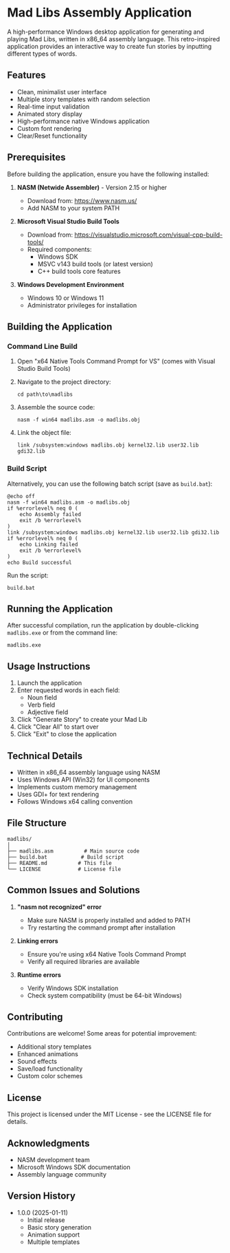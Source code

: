 # Mad Libs Assembly Application

A high-performance Windows desktop application for generating and playing Mad Libs, written in x86_64 assembly language. This retro-inspired application provides an interactive way to create fun stories by inputting different types of words.

## Features

- Clean, minimalist user interface
- Multiple story templates with random selection
- Real-time input validation
- Animated story display
- High-performance native Windows application
- Custom font rendering
- Clear/Reset functionality

## Prerequisites

Before building the application, ensure you have the following installed:

1. **NASM (Netwide Assembler)** - Version 2.15 or higher
   - Download from: https://www.nasm.us/
   - Add NASM to your system PATH

2. **Microsoft Visual Studio Build Tools**
   - Download from: https://visualstudio.microsoft.com/visual-cpp-build-tools/
   - Required components:
     - Windows SDK
     - MSVC v143 build tools (or latest version)
     - C++ build tools core features

3. **Windows Development Environment**
   - Windows 10 or Windows 11
   - Administrator privileges for installation

## Building the Application

### Command Line Build

1. Open "x64 Native Tools Command Prompt for VS" (comes with Visual Studio Build Tools)

2. Navigate to the project directory:
   ```batch
   cd path\to\madlibs
   ```

3. Assemble the source code:
   ```batch
   nasm -f win64 madlibs.asm -o madlibs.obj
   ```

4. Link the object file:
   ```batch
   link /subsystem:windows madlibs.obj kernel32.lib user32.lib gdi32.lib
   ```

### Build Script

Alternatively, you can use the following batch script (save as `build.bat`):

```batch
@echo off
nasm -f win64 madlibs.asm -o madlibs.obj
if %errorlevel% neq 0 (
    echo Assembly failed
    exit /b %errorlevel%
)
link /subsystem:windows madlibs.obj kernel32.lib user32.lib gdi32.lib
if %errorlevel% neq 0 (
    echo Linking failed
    exit /b %errorlevel%
)
echo Build successful
```

Run the script:
```batch
build.bat
```

## Running the Application

After successful compilation, run the application by double-clicking `madlibs.exe` or from the command line:
```batch
madlibs.exe
```

## Usage Instructions

1. Launch the application
2. Enter requested words in each field:
   - Noun field
   - Verb field
   - Adjective field
3. Click "Generate Story" to create your Mad Lib
4. Click "Clear All" to start over
5. Click "Exit" to close the application

## Technical Details

- Written in x86_64 assembly language using NASM
- Uses Windows API (Win32) for UI components
- Implements custom memory management
- Uses GDI+ for text rendering
- Follows Windows x64 calling convention

## File Structure

```
madlibs/
│
├── madlibs.asm          # Main source code
├── build.bat           # Build script
├── README.md          # This file
└── LICENSE            # License file
```

## Common Issues and Solutions

1. **"nasm not recognized" error**
   - Make sure NASM is properly installed and added to PATH
   - Try restarting the command prompt after installation

2. **Linking errors**
   - Ensure you're using x64 Native Tools Command Prompt
   - Verify all required libraries are available

3. **Runtime errors**
   - Verify Windows SDK installation
   - Check system compatibility (must be 64-bit Windows)

## Contributing

Contributions are welcome! Some areas for potential improvement:

- Additional story templates
- Enhanced animations
- Sound effects
- Save/load functionality
- Custom color schemes

## License

This project is licensed under the MIT License - see the LICENSE file for details.

## Acknowledgments

- NASM development team
- Microsoft Windows SDK documentation
- Assembly language community

## Version History

- 1.0.0 (2025-01-11)
  - Initial release
  - Basic story generation
  - Animation support
  - Multiple templates